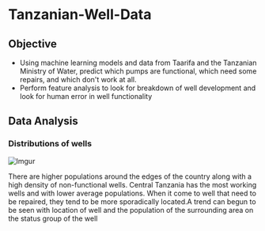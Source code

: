# Tanzanian-Well-Data
## Objective 
* Using machine learning models and data  from Taarifa and the Tanzanian Ministry of Water, predict which pumps are functional, which need some repairs, and which don't work at all.
* Perform feature analysis to look for breakdown of well development  and look for human error in well functionality 
## Data Analysis

### Distributions of wells
![Imgur](https://i.imgur.com/YY4syw2.png)

There are higher populations around the edges of the country along with a high density of non-functional wells. Central Tanzania has the most working wells and with lower average populations. When it come to well that need to be repaired, they tend to be more sporadically located.A trend can begun to be seen with location of well and the population of the surrounding area on the status group of the well
